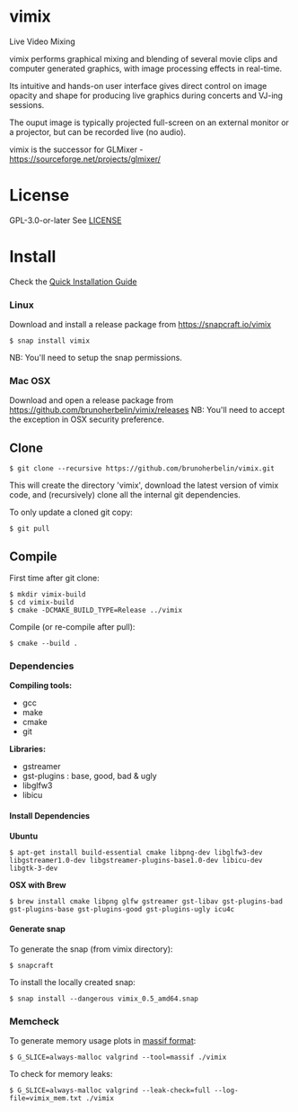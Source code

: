 # vimix
Live Video Mixing

vimix performs graphical mixing and blending of several movie clips and
computer generated graphics, with image processing effects in real-time.

Its intuitive and hands-on user interface gives direct control on image opacity and
shape for producing live graphics during concerts and VJ-ing sessions.

The ouput image is typically projected full-screen on an external
monitor or a projector, but can be recorded live (no audio).

vimix is the successor for GLMixer - https://sourceforge.net/projects/glmixer/

# License

GPL-3.0-or-later
See [LICENSE](https://github.com/brunoherbelin/vimix/blob/master/LICENSE)

# Install

Check the [Quick Installation Guide](https://github.com/brunoherbelin/vimix/wiki/Quick-Installation-Guide)

### Linux

Download and install a release package from https://snapcraft.io/vimix

    $ snap install vimix
    
NB: You'll need to setup the snap permissions.

### Mac OSX

Download and open a release package from https://github.com/brunoherbelin/vimix/releases
NB: You'll need to accept the exception in OSX security preference.

## Clone

    $ git clone --recursive https://github.com/brunoherbelin/vimix.git

This will create the directory 'vimix', download the latest version of vimix code,
and (recursively) clone all the internal git dependencies.

To only update a cloned git copy:

    $ git pull

## Compile

First time after git clone:

    $ mkdir vimix-build
    $ cd vimix-build
    $ cmake -DCMAKE_BUILD_TYPE=Release ../vimix
    
Compile (or re-compile after pull):
    
    $ cmake --build .

### Dependencies

**Compiling tools:**

- gcc
- make
- cmake
- git

**Libraries:**

- gstreamer
- gst-plugins : base, good, bad & ugly
- libglfw3
- libicu

#### Install Dependencies

**Ubuntu**

    $ apt-get install build-essential cmake libpng-dev libglfw3-dev libgstreamer1.0-dev libgstreamer-plugins-base1.0-dev libicu-dev libgtk-3-dev 

**OSX with Brew**

    $ brew install cmake libpng glfw gstreamer gst-libav gst-plugins-bad gst-plugins-base gst-plugins-good gst-plugins-ugly icu4c


#### Generate snap

To generate the snap (from vimix directory):

    $ snapcraft
    
To install the locally created snap:
    
    $ snap install --dangerous vimix_0.5_amd64.snap
    
### Memcheck

To generate memory usage plots in [massif format](https://valgrind.org/docs/manual/ms-manual.html):

    $ G_SLICE=always-malloc valgrind --tool=massif ./vimix
    
To check for memory leaks:
    
    $ G_SLICE=always-malloc valgrind --leak-check=full --log-file=vimix_mem.txt ./vimix
